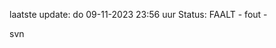 laatste update: 
do 09-11-2023 23:56   uur 
Status: FAALT - fout - 
<div class="service R">svn</div>